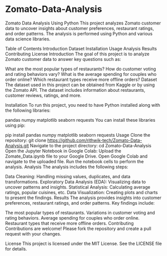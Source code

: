 # Zomato-Data-Analysis
Zomato Data Analysis Using Python
This project analyzes Zomato customer data to uncover insights about customer preferences, restaurant ratings, and order patterns. The analysis is performed using Python and various data science libraries.

Table of Contents
Introduction
Dataset
Installation
Usage
Analysis
Results
Contributing
License
Introduction
The goal of this project is to analyze Zomato customer data to answer key questions such as:

What are the most popular types of restaurants?
How do customer voting and rating behaviors vary?
What is the average spending for couples who order online?
Which restaurant types receive more offline orders?
Dataset
The dataset used in this project can be obtained from Kaggle or by using the Zomato API. The dataset includes information about restaurants, customer reviews, ratings, and more.

Installation
To run this project, you need to have Python installed along with the following libraries:

pandas
numpy
matplotlib
seaborn
requests
You can install these libraries using pip:

pip install pandas numpy matplotlib seaborn requests
Usage
Clone the repository:
git clone https://github.com/rithwik-tech/Zomato-Data-Analysis.git
Navigate to the project directory:
cd Zomato-Data-Analysis
Open the Jupyter Notebook in Google Colab:
Upload the Zomate_Data.ipynb file to your Google Drive.
Open Google Colab and navigate to the uploaded file.
Run the notebook cells to perform the analysis.
Analysis
The analysis includes the following steps:

Data Cleaning: Handling missing values, duplicates, and data transformations.
Exploratory Data Analysis (EDA): Visualizing data to uncover patterns and insights.
Statistical Analysis: Calculating average ratings, popular cuisines, etc.
Data Visualization: Creating plots and charts to present the findings.
Results
The analysis provides insights into customer preferences, restaurant ratings, and order patterns. Key findings include:

The most popular types of restaurants.
Variations in customer voting and rating behaviors.
Average spending for couples who order online.
Restaurant types that receive more offline orders.
Contributing
Contributions are welcome! Please fork the repository and create a pull request with your changes.

License
This project is licensed under the MIT License. See the LICENSE file for details.
